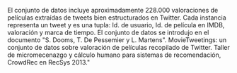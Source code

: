 El conjunto de datos incluye aproximadamente 228.000 valoraciones de películas extraídas de tweets bien estructurados en Twitter. Cada instancia representa un tweet y es una tupla: Id. de usuario, Id. de película en IMDB, valoración y marca de tiempo. El conjunto de datos se introdujo en el documento "S. Dooms, T. De Pessemier y L. Martens". MovieTweetings: un conjunto de datos sobre valoración de películas recopilado de Twitter. Taller de micromecenazgo y cálculo humano para sistemas de recomendación, CrowdRec en RecSys 2013."

<!---HONumber=Oct15_HO3-->